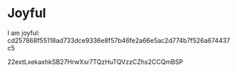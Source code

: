 # Joyful

I am joyful: cd257868f55118ad733dce9336e8f57b46fe2a66e5ac2d774b7f526a674437c5


22extLxekaxhkSB27HrwXsr7TQzHuTQVzzCZhs2CCQmBSP